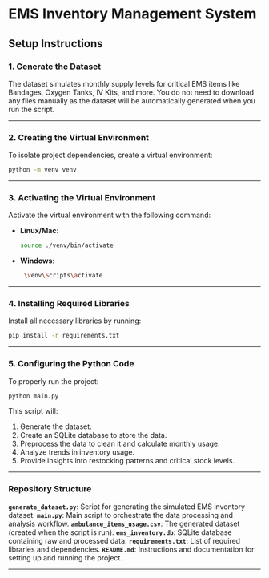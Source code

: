 
# EMS Inventory Management System

## Setup Instructions

### 1. Generate the Dataset
The dataset simulates monthly supply levels for critical EMS items like Bandages, Oxygen Tanks, IV Kits, and more. You do not need to download any files manually as the dataset will be automatically generated when you run the script.

---

### 2. Creating the Virtual Environment
To isolate project dependencies, create a virtual environment:

```bash
python -m venv venv
```

---

### 3. Activating the Virtual Environment
Activate the virtual environment with the following command:

- **Linux/Mac**:
  ```bash
  source ./venv/bin/activate
  ```

- **Windows**:
  ```bash
  .\venv\Scripts\activate
  ```

---

### 4. Installing Required Libraries
Install all necessary libraries by running:

```bash
pip install -r requirements.txt
```

---

### 5. Configuring the Python Code
To properly run the project:

```bash
python main.py
```
This script will:

1. Generate the dataset.
2. Create an SQLite database to store the data.
3. Preprocess the data to clean it and calculate monthly usage.
4. Analyze trends in inventory usage.
5. Provide insights into restocking patterns and critical stock levels.

---

### Repository Structure
**`generate_dataset.py`**: Script for generating the simulated EMS inventory dataset.
**`main.py`**: Main script to orchestrate the data processing and analysis workflow.
**`ambulance_items_usage.csv`**: The generated dataset (created when the script is run).
**`ems_inventory.db`**: SQLite database containing raw and processed data.
**`requirements.txt`**: List of required libraries and dependencies.
**`README.md`**: Instructions and documentation for setting up and running the project.

---
